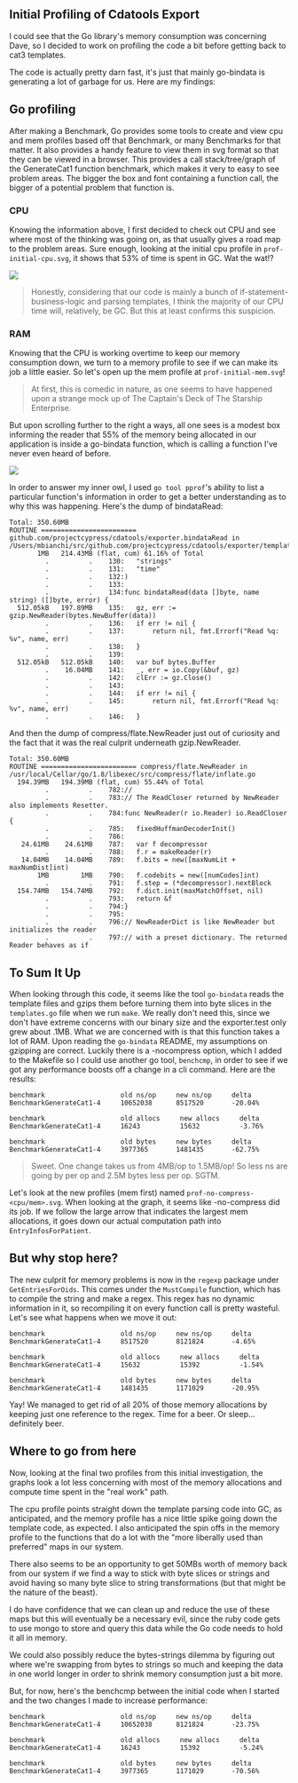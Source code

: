 ## Initial Profiling of Cdatools Export
I could see that the Go library's memory consumption was concerning Dave, so I decided to work on profiling the code a bit before getting back to cat3 templates.

The code is actually pretty darn fast, it's just that mainly go-bindata is generating a lot of garbage for us. Here are my findings:

## Go profiling
After making a Benchmark, Go provides some tools to create and view cpu and mem profiles based off that Benchmark, or many Benchmarks for that matter. It also provides a handy feature to view them in svg format so that they can be viewed in a browser. This provides a call stack/tree/graph of the GenerateCat1 function benchmark, which makes it very to easy to see problem areas. The bigger the box and font containing a function call, the bigger of a potential problem that function is.
### CPU
Knowing the information above, I first decided to check out CPU and see where most of the thinking was going on, as that usually gives a road map to the problem areas. Sure enough, looking at the initial cpu profile in `prof-initial-cpu.svg`, it shows that 53% of time is spent in GC. Wat the wat!?

![](/static/poolshark.jpg)

>Honestly, considering that our code is mainly a bunch of if-statement-business-logic and parsing templates, I think the majority of our CPU time will, relatively, be GC. But this at least confirms this suspicion.

### RAM

Knowing that the CPU is working overtime to keep our memory consumption down, we turn to a memory profile to see if we can make its job a little easier. So let's open up the mem profile at `prof-initial-mem.svg`!

> At first, this is comedic in nature, as one seems to have happened upon a strange mock up of The Captain's Deck of The Starship Enterprise.

But upon scrolling further to the right a ways, all one sees is a modest box informing the reader that 55% of the memory being allocated in our application is inside a go-bindata function, which is calling a function I've never even heard of before.

![](/static/watowl.png)

In order to answer my inner owl, I used `go tool pprof`'s ability to list a particular function's information in order to get a better understanding as to why this was happening. Here's the dump of bindataRead:
```
Total: 350.60MB
ROUTINE ======================== github.com/projectcypress/cdatools/exporter.bindataRead in /Users/mbianchi/src/github.com/projectcypress/cdatools/exporter/templates.go
       1MB   214.43MB (flat, cum) 61.16% of Total
         .          .    130:	"strings"
         .          .    131:	"time"
         .          .    132:)
         .          .    133:
         .          .    134:func bindataRead(data []byte, name string) ([]byte, error) {
  512.05kB   197.89MB    135:	gz, err := gzip.NewReader(bytes.NewBuffer(data))
         .          .    136:	if err != nil {
         .          .    137:		return nil, fmt.Errorf("Read %q: %v", name, err)
         .          .    138:	}
         .          .    139:
  512.05kB   512.05kB    140:	var buf bytes.Buffer
         .    16.04MB    141:	_, err = io.Copy(&buf, gz)
         .          .    142:	clErr := gz.Close()
         .          .    143:
         .          .    144:	if err != nil {
         .          .    145:		return nil, fmt.Errorf("Read %q: %v", name, err)
         .          .    146:	}
```

And then the dump of compress/flate.NewReader just out of curiosity and the fact that it was the real culprit underneath gzip.NewReader.
```
Total: 350.60MB
ROUTINE ======================== compress/flate.NewReader in /usr/local/Cellar/go/1.8/libexec/src/compress/flate/inflate.go
  194.39MB   194.39MB (flat, cum) 55.44% of Total
         .          .    782://
         .          .    783:// The ReadCloser returned by NewReader also implements Resetter.
         .          .    784:func NewReader(r io.Reader) io.ReadCloser {
         .          .    785:	fixedHuffmanDecoderInit()
         .          .    786:
   24.61MB    24.61MB    787:	var f decompressor
         .          .    788:	f.r = makeReader(r)
   14.04MB    14.04MB    789:	f.bits = new([maxNumLit + maxNumDist]int)
       1MB        1MB    790:	f.codebits = new([numCodes]int)
         .          .    791:	f.step = (*decompressor).nextBlock
  154.74MB   154.74MB    792:	f.dict.init(maxMatchOffset, nil)
         .          .    793:	return &f
         .          .    794:}
         .          .    795:
         .          .    796:// NewReaderDict is like NewReader but initializes the reader
         .          .    797:// with a preset dictionary. The returned Reader behaves as if
```

## To Sum It Up
When looking through this code, it seems like the tool `go-bindata` reads the template files and gzips them before turning them into byte slices in the `templates.go` file when we run `make`. We really don't need this, since we don't have extreme concerns with our binary size and the exporter.test only grew about .1MB. What we are concerned with is that this function takes a lot of RAM.
Upon reading the `go-bindata` README, my assumptions on gzipping are correct. Luckily there is a -nocompress option, which I added to the Makefile so I could use another go tool, `benchcmp`, in order to see if we got any performance boosts off a change in a cli command. Here are the results:
```
benchmark                   old ns/op     new ns/op     delta
BenchmarkGenerateCat1-4     10652038      8517520       -20.04%

benchmark                   old allocs     new allocs     delta
BenchmarkGenerateCat1-4     16243          15632          -3.76%

benchmark                   old bytes     new bytes     delta
BenchmarkGenerateCat1-4     3977365       1481435       -62.75%
```

>Sweet. One change takes us from 4MB/op to 1.5MB/op!
So less ns are going by per op and 2.5M bytes less per op. SGTM.

Let's look at the new profiles (mem first) named `prof-no-compress-<cpu/mem>.svg`. When looking at the graph, it seems like -no-compress did its job. If we follow the large arrow that indicates the largest mem allocations, it goes down our actual computation path into `EntryInfosForPatient`.

## But why stop here? 
The new culprit for memory problems is now in the `regexp` package under `GetEntriesForOids`. This comes under the `MustCompile` function, which has to compile the string and make a regex. This regex has no dynamic information in it, so recompiling it on every function call is pretty wasteful. Let's see what happens when we move it out:
```
benchmark                   old ns/op     new ns/op     delta
BenchmarkGenerateCat1-4     8517520       8121824       -4.65%

benchmark                   old allocs     new allocs     delta
BenchmarkGenerateCat1-4     15632          15392          -1.54%

benchmark                   old bytes     new bytes     delta
BenchmarkGenerateCat1-4     1481435       1171029       -20.95%
```

Yay! We managed to get rid of all 20% of those memory allocations by keeping just one reference to the regex. Time for a beer. Or sleep... definitely beer.

## Where to go from here
Now, looking at the final two profiles from this initial investigation, the graphs look a lot less concerning with most of the memory allocations and compute time spent in the "real work" path.

The cpu profile points straight down the template parsing code into GC, as anticipated, and the memory profile has a nice little spike going down the template code, as expected. I also anticipated the spin offs in the memory profile to the functions that do a lot with the "more liberally used than preferred" maps in our system.

There also seems to be an opportunity to get 50MBs worth of memory back from our system if we find a way to stick with byte slices or strings and avoid having so many byte slice to string transformations (but that might be the nature of the beast).

I do have confidence that we can clean up and reduce the use of these maps but this will eventually be a necessary evil, since the ruby code gets to use mongo to store and query this data while the Go code needs to hold it all in memory.

We could also possibly reduce the bytes-strings dilemma by figuring out where we're swapping from bytes to strings so much and keeping the data in one world longer in order to shrink memory consumption just a bit more.

But, for now, here's the benchcmp between the initial code when I started and the two changes I made to increase performance:
```
benchmark                   old ns/op     new ns/op     delta
BenchmarkGenerateCat1-4     10652038      8121824       -23.75%

benchmark                   old allocs     new allocs     delta
BenchmarkGenerateCat1-4     16243          15392          -5.24%

benchmark                   old bytes     new bytes     delta
BenchmarkGenerateCat1-4     3977365       1171029       -70.56%
```
